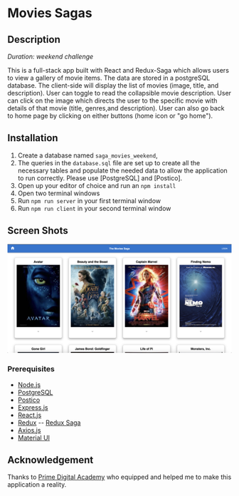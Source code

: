 # Movies Sagas

## Description

_Duration: weekend challenge_

This is a full-stack app built with React and Redux-Saga which allows users to view a gallery of movie items. The data are stored in a postgreSQL database. The client-side will display the list of movies (image, title, and description). User can toggle to read the collapsible movie description. User can click on the image which directs the user to the specific movie with details of that movie (title, genres,and description). User can also go back to home page by clicking on either buttons (home icon or "go home").
## Installation

1. Create a database named `saga_movies_weekend`,
2. The queries in the `database.sql` file are set up to create all the necessary tables and populate the needed data to allow the application to run correctly. Please use [PostgreSQL] and [Postico].
3. Open up your editor of choice and run an `npm install`
4. Open two terminal windows
5. Run `npm run server` in your first terminal window
6. Run `npm run client` in your second terminal window

## Screen Shots

![Screenshot](/wireframes/Screenshot.png)

### Prerequisites

- [Node.js](https://nodejs.org/en/)
- [PostgreSQL](https://www.postgresql.org/)
- [Postico](https://eggerapps.at/postico/v1.php)
- [Express.js](https://expressjs.com/)
- [React.js](https://reactjs.org/)
- [Redux](https://react-redux.js.org/) 
-- [Redux Saga](https://redux-saga.js.org/)
- [Axios.js](https://axios-http.com)
- [Material UI](https://mui.com/)

## Acknowledgement
Thanks to [Prime Digital Academy](www.primeacademy.io) who equipped and helped me to make this application a reality. 